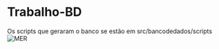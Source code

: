 # Trabalho-BD
Os scripts que geraram o banco se estão em src/bancodedados/scripts
![MER](https://github.com/user-attachments/assets/5cec7cab-060e-4137-81bc-188bb1481be0)
